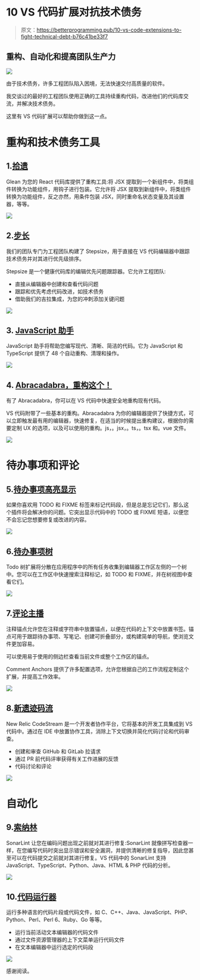 # 10 VS 代码扩展对抗技术债务

> 原文：<https://betterprogramming.pub/10-vs-code-extensions-to-fight-technical-debt-b76c41be33f7>

## 重构、自动化和提高团队生产力

![](img/33441b032cfaee73d04e10704711c90c.png)

由于技术债务，许多工程团队陷入困境，无法快速交付高质量的软件。

我交谈过的最好的工程团队使用正确的工具持续重构代码，改进他们的代码库交流，并解决技术债务。

这里有 VS 代码扩展可以帮助你做到这一点。

# **重构和技术债务工具**

## 1.[拾遗](https://marketplace.visualstudio.com/items?itemName=wix.glean)

Glean 为您的 React 代码库提供了重构工具:将 JSX 提取到一个新组件中，将类组件转换为功能组件，用钩子进行包装。它允许将 JSX 提取到新组件中，将类组件转换为功能组件，反之亦然，用条件包装 JSX，同时重命名状态变量及其设置器，等等。

![](img/688e72a7232d94ae0a866819fcdfc682.png)

## 2.[步长](https://www.stepsize.com/r/vscode?utm_medium=medium&utm_source=referral&utm_campaign=technical%20debt)

我们的团队专门为工程团队构建了 Stepsize，用于直接在 VS 代码编辑器中跟踪技术债务并对其进行优先级排序。

Stepsize 是一个健康代码库的编辑优先问题跟踪器。它允许工程团队:

*   直接从编辑器中创建和查看代码问题
*   跟踪和优先考虑代码改进，如技术债务
*   借助我们的吉拉集成，为您的冲刺添加关键问题

![](img/6f707d2c1ee03eaaa3958cdd356b2cbc.png)

## 3. [JavaScript 助手](https://marketplace.visualstudio.com/items?itemName=p42ai.refactor)

JavaScript 助手将帮助您编写现代、清晰、简洁的代码。它为 JavaScript 和 TypeScript 提供了 48 个自动重构、清理和操作。

![](img/36e52df3ee7d50a4a2fcdccc2d67a28a.png)

## 4. [Abracadabra，重构这个！](https://marketplace.visualstudio.com/items?itemName=nicoespeon.abracadabra&ssr=false#overview)

有了 Abracadabra，你可以在 VS 代码中快速安全地重构现有代码。

VS 代码附带了一些基本的重构。Abracadabra 为你的编辑器提供了快捷方式，可以立即触发最有用的编辑器，快速修复，在适当的时候提出重构建议，根据你的需要定制 UX 的选项，以及可以使用的重构。js，。jsx，。ts，。tsx 和。vue 文件。

![](img/96c6ef4e302b561f9d8842e5aac89b34.png)

# **待办事项和评论**

## 5.[待办事项高亮显示](https://marketplace.visualstudio.com/items?itemName=wayou.vscode-todo-highlight)

如果你喜欢用 TODO 和 FIXME 标签来标记代码段，但是总是忘记它们，那么这个插件将会解决你的问题。它突出显示代码中的 TODO 或 FIXME 短语，以便您不会忘记您想要修复或改进的内容。

![](img/a60cd1b3383ece2861106bc6d2d0d254.png)

## 6.[待办事项树](https://marketplace.visualstudio.com/items?itemName=Gruntfuggly.todo-tree)

Todo 树扩展将分散在应用程序中的所有任务收集到编辑器工作区左侧的一个树中。您可以在工作区中快速搜索注释标记，如 TODO 和 FIXME，并在树视图中查看它们。

![](img/1cd76e559b035fd14798aed10e30fbde.png)

## 7.[评论主播](https://marketplace.visualstudio.com/items?itemName=ExodiusStudios.comment-anchors)

注释锚点允许您在注释或字符串中放置锚点，以便在代码的上下文中放置书签。锚点可用于跟踪待办事项、写笔记、创建可折叠部分，或构建简单的导航，使浏览文件更加容易。

可以使用易于使用的侧边栏查看当前文件或整个工作区的锚点。

Comment Anchors 提供了许多配置选项，允许您根据自己的工作流程定制这个扩展，并提高工作效率。

![](img/fb06bd46293bc6a40235d7221daa003b.png)

## 8.[新遗迹码流](https://marketplace.visualstudio.com/items?itemName=CodeStream.codestream)

New Relic CodeStream 是一个开发者协作平台，它将基本的开发工具集成到 VS 代码中。通过在 IDE 中放置协作工具，消除上下文切换并简化代码讨论和代码审查。

*   创建和审查 GitHub 和 GitLab 拉请求
*   通过 PR 前代码评审获得有关工作进展的反馈
*   代码讨论和评论

![](img/be9fa15c62ebadedb4478705e5719803.png)

# **自动化**

## 9.[索纳林](https://marketplace.visualstudio.com/items?itemName=SonarSource.sonarlint-vscode)

SonarLint 让您在编码问题出现之前就对其进行修复:SonarLint 就像拼写检查器一样，在您编写代码时突出显示错误和安全漏洞，并提供清晰的修复指导，因此您甚至可以在代码提交之前就对其进行修复。VS 代码中的 SonarLint 支持 JavaScript、TypeScript、Python、Java、HTML & PHP 代码的分析。

![](img/4b2f99c9f52edfa98b1bb73f04e82d14.png)

## 10.[代码运行器](https://marketplace.visualstudio.com/items?itemName=formulahendry.code-runner)

运行多种语言的代码片段或代码文件，如 C、C++、Java、JavaScript、PHP、Python、Perl、Perl 6、Ruby、Go 等等。

*   运行当前活动文本编辑器的代码文件
*   通过文件资源管理器的上下文菜单运行代码文件
*   在文本编辑器中运行选定的代码段

![](img/4390ba80ec643235702fa51a6d6c527a.png)

感谢阅读。